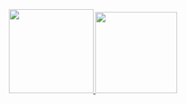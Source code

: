 <div align="center">
  <a href="https://github.com/Kinuzo">
  <img height="150em" src="https://github-readme-stats.vercel.app/api?username=Kinuzo&show_icons=true&theme=dracula&include_all_commits=true&count_private=true"/>
  <img height="145em" src="https://github-readme-stats.vercel.app/api/top-langs/?username=Kinuzo&layout=compact&langs_count=7&theme=dracula"/>
</div>
